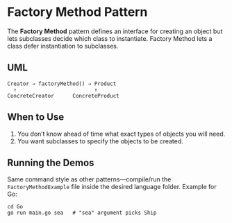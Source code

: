# Factory Method Pattern

The **Factory Method** pattern defines an interface for creating an object but lets subclasses decide which class to instantiate. Factory Method lets a class defer instantiation to subclasses.

## UML
```
Creator → factoryMethod() → Product
  ↑                         ↑
ConcreteCreator      ConcreteProduct
```

## When to Use
1. You don’t know ahead of time what exact types of objects you will need.
2. You want subclasses to specify the objects to be created.

## Running the Demos
Same command style as other patterns—compile/run the `FactoryMethodExample` file inside the desired language folder. Example for Go:
```
cd Go
go run main.go sea   # "sea" argument picks Ship
```
